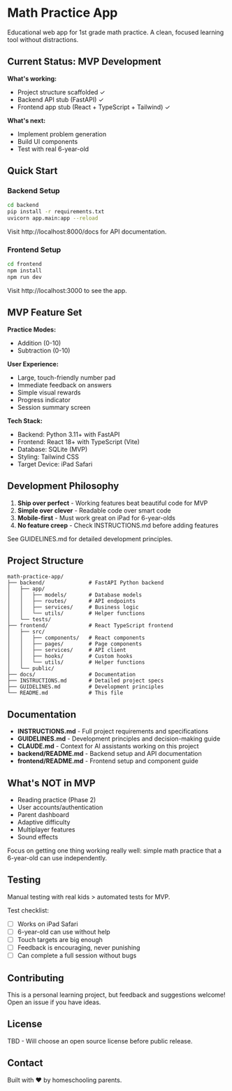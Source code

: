 # Math Practice App

Educational web app for 1st grade math practice. A clean, focused learning tool without distractions.

## Current Status: MVP Development

**What's working:**
- Project structure scaffolded ✓
- Backend API stub (FastAPI) ✓
- Frontend app stub (React + TypeScript + Tailwind) ✓

**What's next:**
- Implement problem generation
- Build UI components
- Test with real 6-year-old

## Quick Start

### Backend Setup
```bash
cd backend
pip install -r requirements.txt
uvicorn app.main:app --reload
```

Visit http://localhost:8000/docs for API documentation.

### Frontend Setup
```bash
cd frontend
npm install
npm run dev
```

Visit http://localhost:3000 to see the app.

## MVP Feature Set

**Practice Modes:**
- Addition (0-10)
- Subtraction (0-10)

**User Experience:**
- Large, touch-friendly number pad
- Immediate feedback on answers
- Simple visual rewards
- Progress indicator
- Session summary screen

**Tech Stack:**
- Backend: Python 3.11+ with FastAPI
- Frontend: React 18+ with TypeScript (Vite)
- Database: SQLite (MVP)
- Styling: Tailwind CSS
- Target Device: iPad Safari

## Development Philosophy

1. **Ship over perfect** - Working features beat beautiful code for MVP
2. **Simple over clever** - Readable code over smart code
3. **Mobile-first** - Must work great on iPad for 6-year-olds
4. **No feature creep** - Check INSTRUCTIONS.md before adding features

See GUIDELINES.md for detailed development principles.

## Project Structure

```
math-practice-app/
├── backend/              # FastAPI Python backend
│   ├── app/
│   │   ├── models/       # Database models
│   │   ├── routes/       # API endpoints
│   │   ├── services/     # Business logic
│   │   └── utils/        # Helper functions
│   └── tests/
├── frontend/             # React TypeScript frontend
│   ├── src/
│   │   ├── components/   # React components
│   │   ├── pages/        # Page components
│   │   ├── services/     # API client
│   │   ├── hooks/        # Custom hooks
│   │   └── utils/        # Helper functions
│   └── public/
├── docs/                 # Documentation
├── INSTRUCTIONS.md       # Detailed project specs
├── GUIDELINES.md         # Development principles
└── README.md             # This file
```

## Documentation

- **INSTRUCTIONS.md** - Full project requirements and specifications
- **GUIDELINES.md** - Development principles and decision-making guide
- **CLAUDE.md** - Context for AI assistants working on this project
- **backend/README.md** - Backend setup and API documentation
- **frontend/README.md** - Frontend setup and component guide

## What's NOT in MVP

- Reading practice (Phase 2)
- User accounts/authentication
- Parent dashboard
- Adaptive difficulty
- Multiplayer features
- Sound effects

Focus on getting one thing working really well: simple math practice that a 6-year-old can use independently.

## Testing

Manual testing with real kids > automated tests for MVP.

Test checklist:
- [ ] Works on iPad Safari
- [ ] 6-year-old can use without help
- [ ] Touch targets are big enough
- [ ] Feedback is encouraging, never punishing
- [ ] Can complete a full session without bugs

## Contributing

This is a personal learning project, but feedback and suggestions welcome! Open an issue if you have ideas.

## License

TBD - Will choose an open source license before public release.

## Contact

Built with ❤️ by homeschooling parents.

